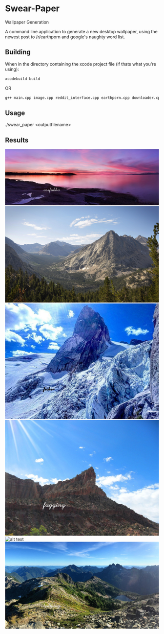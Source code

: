 # Swear-Paper
Wallpaper Generation

A command line application to generate a new desktop wallpaper, using the newest post to /r/earthporn and google's naughty word list.

## Building

When in the directory containing the xcode project file (if thats what you're using):

```bash
xcodebuild build
```

OR

```bash
g++ main.cpp image.cpp reddit_interface.cpp earthporn.cpp downloader.cpp -o test_swear_paper -std=c++14 -L/usr/local/lib -lopencv_core -lopencv_highgui -lopencv_imgproc -L/usr/lib -lcurl
```

## Usage

./swear_paper \<outputfilename>

## Results
![alt text](Results/assfukka.jpg "assfukka")
![alt text](Results/cunts.jpg "cunts")
![alt text](Results/fekker.jpg "fekker")
![alt text](Results/fagging.jpg "fagging")
![alt text](Results/motherfuckers.jpg "motherfuckers")
![alt text](Results/buttplug.jpg "buttplug")

